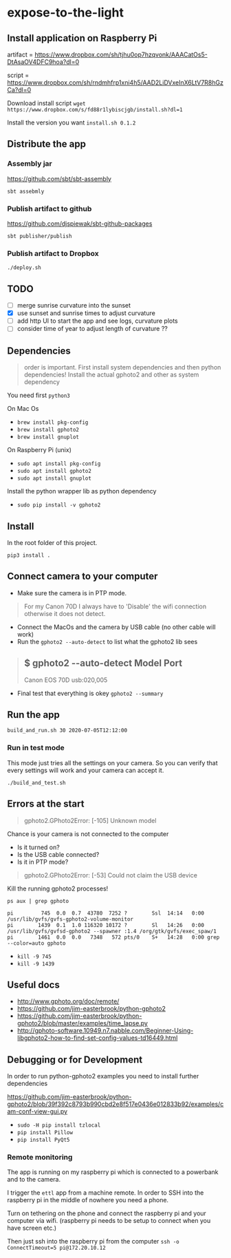 # expose-to-the-light

## Install application on Raspberry Pi
artifact = https://www.dropbox.com/sh/tjhu0op7hzqvonk/AAACatOs5-DtAsaOV4DFC9hoa?dl=0

script = https://www.dropbox.com/sh/rndmhfrp1xni4h5/AAD2LiDVxeInX6LtV7R8hGzCa?dl=0

Download install script
`wget https://www.dropbox.com/s/fd88r1lybiscjgb/install.sh?dl=1`

Install the version you want
`install.sh 0.1.2`


## Distribute the app

### Assembly jar
https://github.com/sbt/sbt-assembly

`sbt assebmly`

### Publish artifact to github
https://github.com/djspiewak/sbt-github-packages

`sbt publisher/publish`


### Publish artifact to Dropbox
`./deploy.sh`




## TODO
- [ ] merge sunrise curvature into the sunset
- [X] use sunset and sunrise times to adjust curvature
- [ ] add http UI to start the app and see logs, curvature plots
- [ ] consider time of year to adjust length of curvature ??

## Dependencies
> order is important. First install system dependencies and then python dependencies!
Install the actual gphoto2 and other as system dependency

You need first `python3`

On Mac Os
   * `brew install pkg-config`
   * `brew install gphoto2`
   * `brew install gnuplot`

On Raspberry Pi (unix)
   * `sudo apt install pkg-config`
   * `sudo apt install gphoto2`
   * `sudo apt install gnuplot`

Install the python wrapper lib as python dependency
   * `sudo pip install -v gphoto2`

## Install
In the root folder of this project.

`pip3 install .`

## Connect camera to your computer
   * Make sure the camera is in PTP mode.
> For my Canon 70D I always have to 'Disable' the wifi connection otherwise it does not detect.

   * Connect the MacOs and the camera by USB cable (no other cable will work)
   * Run the `gphoto2 --auto-detect` to list what the gphoto2 lib sees
> $ gphoto2 --auto-detect
> Model                          Port
> ----------------------------------------------------------
> Canon EOS 70D                  usb:020,005
   * Final test that everything is okey `gphoto2 --summary`

## Run the app
`build_and_run.sh 30 2020-07-05T12:12:00`

### Run in test mode
This mode just tries all the settings on your camera. So you can verify that every settings will work and your camera can accept it.

`./build_and_test.sh`

## Errors at the start
> gphoto2.GPhoto2Error: [-105] Unknown model

Chance is your camera is not connected to the computer
   * Is it turned on?
   * Is the USB cable connected?
   * Is it in PTP mode?

> gphoto2.GPhoto2Error: [-53] Could not claim the USB device

Kill the running gphoto2 processes!

`ps aux | grep gphoto`
```
pi         745  0.0  0.7  43780  7252 ?        Ssl  14:14   0:00 /usr/lib/gvfs/gvfs-gphoto2-volume-monitor
pi        1439  0.1  1.0 116320 10172 ?        Sl   14:26   0:00 /usr/lib/gvfs/gvfsd-gphoto2 --spawner :1.4 /org/gtk/gvfs/exec_spaw/1
pi        1461  0.0  0.0   7348   572 pts/0    S+   14:28   0:00 grep --color=auto gphoto
```
   * `kill -9 745`
   * `kill -9 1439`

## Useful docs
   * http://www.gphoto.org/doc/remote/
   * https://github.com/jim-easterbrook/python-gphoto2
   * https://github.com/jim-easterbrook/python-gphoto2/blob/master/examples/time_lapse.py
   * http://gphoto-software.10949.n7.nabble.com/Beginner-Using-libgphoto2-how-to-find-set-config-values-td16449.html
   
## Debugging or for Development
In order to run python-gphoto2 examples you need to install further dependencies

https://github.com/jim-easterbrook/python-gphoto2/blob/39f392c8793b990cbd2e8f517e0436e012833b92/examples/cam-conf-view-gui.py
   * `sudo -H pip install tzlocal`
   * `pip install Pillow`
   * `pip install PyQt5`

### Remote monitoring
The app is running on my raspberry pi which is connected to a powerbank and to the camera.

I trigger the `ettl` app from a machine remote. In order to SSH into the raspberry pi in the middle of nowhere you need a phone.

Turn on tethering on the phone and connect the raspberry pi and your computer via wifi. (raspberry pi needs to be setup to connect when you have screen etc.)

Then just ssh into the raspberry pi from the computer
`ssh -o ConnectTimeout=5 pi@172.20.10.12`